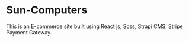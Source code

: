 # Sun-Computers
This is an E-commerce site built using React js, Scss, Strapi CMS, Stripe Payment Gateway. 
